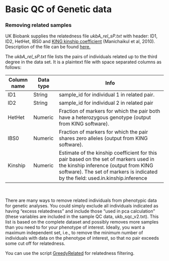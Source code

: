 # Basic QC of Genetic data


### Removing related samples

UK Biobank supplies the relatedness file *ukbA_rel_sP.txt* with header: ID1, ID2, HetHet, IBS0 and [KING kinship coefficient](http://people.virginia.edu/~wc9c/KING/manual.html) (Manichaikul et al, 2010). Description of the file can be found [here.](https://biobank.ctsu.ox.ac.uk/crystal/refer.cgi?id=531)

The *ukbA_rel_sP.txt* file lists the pairs of individuals related up to the third degree in the data set. It is a plaintext file with space separated columns as follows:

| Column name    | Data type       | Info                                                                                                                                                                                                                    |
|----------------|-----------------|-------------------------------------------------------------------------------------------------------------------------------------------------------------------------------------------------------------------------|
|     ID1        |     String      |     sample_id for individual 1 in related pair.                                                                                                                                                                         |
|     ID2        |     String      |     sample_id for individual 2 in related pair                                                                                                                                                                          |
|     HetHet     |     Numeric     |     Fraction of markers for which the pair both have a heterozygous genotype (output from KING software).                                                                                                               |
|     IBS0       |     Numeric     |     Fraction of markers for which the pair shares zero alleles (output from KING software).                                                                                                                             |
|     Kinship    |     Numeric     |     Estimate of the kinship coefficient for this pair based on the set of markers used in the kinship inference (output from KING software). The set of markers is indicated by the field: used.in.kinship.inference    |

<br>

There are many ways to remove related individuals from phenotypic data for genetic analyses. 
You could simply exclude all individuals indicated as having “excess relatedness” and include those “used in pca calculation” (these variables are included in the sample QC data, ukb_sqc_v2.txt).
This list is based on the complete dataset and possibly removes more samples than you need to for your phenotype of interest.
Ideally, you want a maximum independent set, i.e., to remove the minimum number of individuals with data on the phenotype of interest, so that no pair exceeds some cut off for relatedness.

You can use the script [GreedyRelated](https://gitlab.com/choishingwan/GreedyRelated) for relatedness filtering. 
